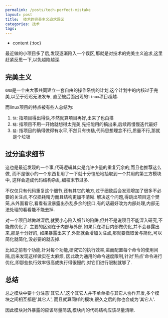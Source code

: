 ```yaml
---
permalink: /posts/tech-perfect-mistake
layout: post
title:  技术的完美主义追求误区
categories: 技术
tags:
---
```


* content
{:toc}

最近做的小项目多了后,发现逐渐陷入一个误区,那就是对技术的完美主义追求,这里赶紧反思一下,以免越陷越深.




## 完美主义
`GNU`是一个由大家共同建立一套自由的操作系统的计划,这个计划中的内核过于完美,以至于迟迟无法发布,
直至被后面出现的`linux`项目超越.

而linux项目的特点被有些人总结为:

1. `快`: 指项目得出得快,不然就算项目再好,出来了也白搭
2. `糙`: 指项目不用一开始就想得太完美,先把能用的搞出来,后续再慢慢迭代最好
3. `猛`: 指项目的确得做得有水平,不然只有快糙,代码思想理念不行,质量不行,那就是个垃圾

## 过分追求细节
这也是最近发现的一个事,代码逻辑其实是允许少量的重复冗余的,而且也推荐这么做,
而不是很小的一个东西复用了一下就十分惶恐地抽取到一个共用的第三方模块中,
这样会造成代码结构杂乱,细枝末节过多.

不仅仅只有代码重复这个细节,还有其它的地方,过于细致后会发现增加了很多不必要的关注点,不仅损耗精力而且结构更加不清晰.
解决这个问题,得跳出项目这个樊笼,从外面看它,看看有没暴露出杂乱多余的接口,有的话最好改为内部处理,内部无法处理的看看能不能去掉.

对一个项目越做越深后,就要小心陷入细节的陷阱,但并不是说项目不能深入研究,不能做优化了.
主要的区别在于内部与外部,如果只在项目内部做优化,并不会暴露出来,那是十分好的,
如果暴露出来了,外部就会增加关注点,那就要做取舍与简化,可以简化就简化,没必要的就去掉.

比如之前有个功能,针对每个功能,研究它的执行效率,进而配置每个命令的使用间隔,后来发现这样做实在太麻烦,
因此改为通用的命令速度限制,针对'热点'命令进行优化,即那些执行效率很高或执行得很慢的,对它们进行限制就够了.

## 总结
总之模块中要十分注意'其它人',这个其它人并不单单指与其它人协作开发,多个模块之间相互都是'其它人',
而且就算同样的模块,很久之后的你也会成为'其它人'.

因此模块对外暴露的应该尽量简洁,模块内的代码结构应该尽量清晰.
